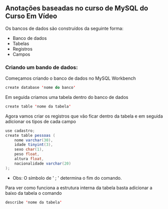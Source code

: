 ## Anotações baseadas no curso de MySQL do Curso Em Vídeo
Os bancos de dados são construídos da seguinte forma:
- Banco de dados
- Tabelas
- Registros
- Campos
### Criando um bando de dados:
Começamos criando o banco de dados no MySQL Workbench
```java
create database 'nome do banco'
```
Em seguida criamos uma tabela dentro do banco de dados
``` java
create table 'nome da tabela'
```
Agora vamos criar os registros que vão ficar dentro da tabela e em seguida adicionar os tipos de cada campo

``` java
use cadastro;
create table pessoas (
    nome varchar(30),
    idade tinyint(3),
    sexo char(1),
    peso float,
    altura float,
    nacionalidade varchar(20)
);
```
- Obs: O símbolo de ' ; ' determina o fim do comando.

Para ver como funciona a estrutura interna da tabela basta adicionar a baixo da tabela o comando
``` java
describe 'nome da tabela'
```


